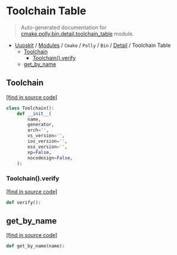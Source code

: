 # Toolchain Table

> Auto-generated documentation for [cmake.polly.bin.detail.toolchain_table](../../../../../cmake/polly/bin/detail/toolchain_table.py) module.

- [Uuoskit](../../../../README.md#uuoskit-index) / [Modules](../../../../MODULES.md#uuoskit-modules) / `Cmake` / `Polly` / `Bin` / [Detail](index.md#detail) / Toolchain Table
    - [Toolchain](#toolchain)
        - [Toolchain().verify](#toolchainverify)
    - [get_by_name](#get_by_name)

## Toolchain

[[find in source code]](../../../../../cmake/polly/bin/detail/toolchain_table.py#L10)

```python
class Toolchain():
    def __init__(
        name,
        generator,
        arch='',
        vs_version='',
        ios_version='',
        osx_version='',
        xp=False,
        nocodesign=False,
    ):
```

### Toolchain().verify

[[find in source code]](../../../../../cmake/polly/bin/detail/toolchain_table.py#L38)

```python
def verify():
```

## get_by_name

[[find in source code]](../../../../../cmake/polly/bin/detail/toolchain_table.py#L618)

```python
def get_by_name(name):
```
